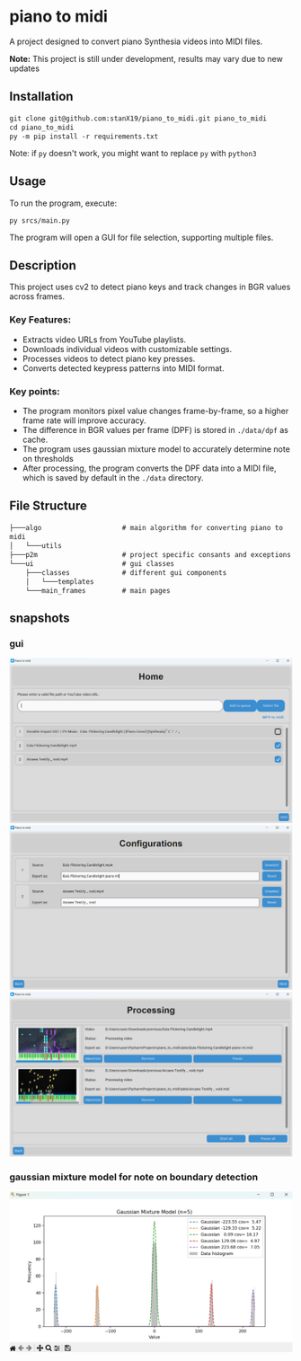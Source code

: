 # piano to midi

A project designed to convert piano Synthesia videos into MIDI files.

**Note:** This project is still under development, results may vary due to new updates

## Installation

```commandline
git clone git@github.com:stanX19/piano_to_midi.git piano_to_midi
cd piano_to_midi
py -m pip install -r requirements.txt
```

Note: if `py` doesn't work, you might want to replace `py` with `python3`

## Usage

To run the program, execute:

```commandline
py srcs/main.py
```

The program will open a GUI for file selection, supporting multiple files.

## Description

This project uses cv2 to detect piano keys and track changes in BGR values across frames.


### Key Features:

- Extracts video URLs from YouTube playlists.
- Downloads individual videos with customizable settings.
- Processes videos to detect piano key presses.
- Converts detected keypress patterns into MIDI format.

### Key points:

- The program monitors pixel value changes frame-by-frame, so a higher frame rate will improve accuracy.
- The difference in BGR values per frame (DPF) is stored in `./data/dpf` as cache.
- The program uses gaussian mixture model to accurately determine note on thresholds
- After processing, the program converts the DPF data into a MIDI file, which is saved by default in the `./data` directory.

## File Structure

```commandline
├───algo                    # main algorithm for converting piano to midi
│   └───utils
├───p2m                     # project specific consants and exceptions
└───ui                      # gui classes
    ├───classes             # different gui components
    │   └───templates
    └───main_frames         # main pages
```

## snapshots


### gui

![img.png](assets/img_1.png)
![img.png](assets/img_3.png)
![img.png](assets/img_6.png)

### gaussian mixture model for note on boundary detection

![img.png](assets/img_8.png)